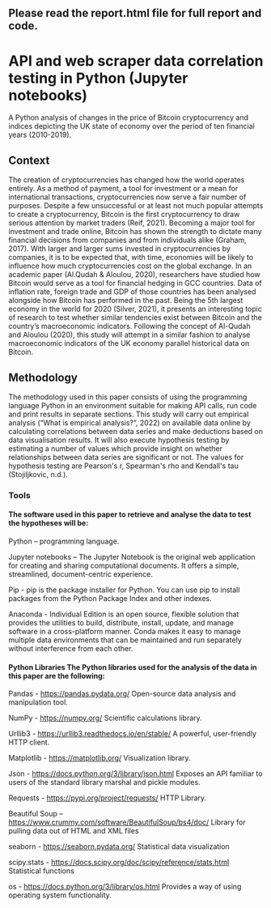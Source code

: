 ## Please read the report.html file for full report and code.

# API and web scraper data correlation testing in Python (Jupyter notebooks)
A Python analysis of changes in the price of Bitcoin cryptocurrency and indices depicting the UK state of economy over the period of ten financial years (2010-2019).

## Context
The creation of cryptocurrencies has changed how the world operates entirely. As a method of payment, a tool for investment or a mean for international transactions, cryptocurrencies now serve a fair number of purposes. Despite a few unsuccessful or at least not much popular attempts to create a cryptocurrency, Bitcoin is the first cryptocurrency to draw serious attention by market traders (Reif, 2021). Becoming a major tool for investment and trade online, Bitcoin has shown the strength to dictate many financial decisions from companies and from individuals alike (Graham, 2017). With larger and larger sums invested in cryptocurrencies by companies, it is to be expected that, with time, economies will be likely to influence how much cryptocurrencies cost on the global exchange. In an academic paper (Al.Qudah & Aloulou, 2020), researchers have studied how Bitcoin would serve as a tool for financial hedging in GCC countries. Data of inflation rate, foreign trade and GDP of those countries has been analysed alongside how Bitcoin has performed in the past. Being the 5th largest economy in the world for 2020 (Silver, 2021), it presents an interesting topic of research to test whether similar tendencies exist between Bitcoin and the country’s macroeconomic indicators. Following the concept of Al-Qudah and Aloulou (2020), this study will attempt in a similar fashion to analyse macroeconomic indicators of the UK economy parallel historical data on Bitcoin.

## Methodology
The methodology used in this paper consists of using the programming language Python in an environment suitable for making API calls, run code and print results in separate sections. This study will carry out empirical analysis (“What is empirical analysis?”, 2022) on available data online by calculating correlations between data series and make deductions based on data visualisation results. It will also execute hypothesis testing by estimating a number of values which provide insight on whether relationships between data series are significant or not. The values for hypothesis testing are Pearson's r, Spearman's rho and Kendall's tau (Stojiljkovic, n.d.).

### Tools
#### The software used in this paper to retrieve and analyse the data to test the hypotheses will be:

Python – programming language.

Jupyter notebooks – The Jupyter Notebook is the original web application for creating and sharing computational documents. It offers a simple, streamlined, document-centric experience.

Pip - pip is the package installer for Python. You can use pip to install packages from the Python Package Index and other indexes.

Anaconda - Individual Edition is an open source, flexible solution that provides the utilities to build, distribute, install, update, and manage software in a cross-platform manner. Conda makes it easy to manage multiple data environments that can be maintained and run separately without interference from each other.

#### Python Libraries The Python libraries used for the analysis of the data in this paper are the following:

Pandas - https://pandas.pydata.org/ Open-source data analysis and manipulation tool.

NumPy - https://numpy.org/ Scientific calculations library.

Urllib3 - https://urllib3.readthedocs.io/en/stable/ A powerful, user-friendly HTTP client.

Matplotlib - https://matplotlib.org/ Visualization library.

Json - https://docs.python.org/3/library/json.html Exposes an API familiar to users of the standard library marshal and pickle modules.

Requests - https://pypi.org/project/requests/ HTTP Library.

Beautiful Soup – https://www.crummy.com/software/BeautifulSoup/bs4/doc/ Library for pulling data out of HTML and XML files

seaborn - https://seaborn.pydata.org/ Statistical data visualization

scipy.stats - https://docs.scipy.org/doc/scipy/reference/stats.html Statistical functions

os - https://docs.python.org/3/library/os.html Provides a way of using operating system functionality.
